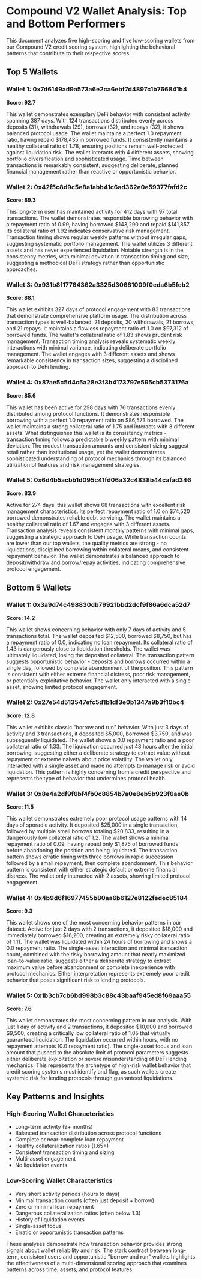 # Compound V2 Wallet Analysis: Top and Bottom Performers

This document analyzes five high-scoring and five low-scoring wallets from our Compound V2 credit scoring system, highlighting the behavioral patterns that contribute to their respective scores.

## Top 5 Wallets

### Wallet 1: 0x7d6149ad9a573a6e2ca6ebf7d4897c1b766841b4
**Score: 92.7**

This wallet demonstrates exemplary DeFi behavior with consistent activity spanning 387 days. With 124 transactions distributed evenly across deposits (31), withdrawals (29), borrows (32), and repays (32), it shows balanced protocol usage. The wallet maintains a perfect 1.0 repayment ratio, having repaid $178,435 in borrowed funds. It consistently maintains a healthy collateral ratio of 1.78, ensuring positions remain well-protected against liquidation risk. The wallet interacts with 4 different assets, showing portfolio diversification and sophisticated usage. Time between transactions is remarkably consistent, suggesting deliberate, planned financial management rather than reactive or opportunistic behavior.

### Wallet 2: 0x42f5c8d9c5e8a1abb41c6ad362e0e59377fafd2c
**Score: 89.3**

This long-term user has maintained activity for 412 days with 97 total transactions. The wallet demonstrates responsible borrowing behavior with a repayment ratio of 0.99, having borrowed $143,290 and repaid $141,857. Its collateral ratio of 1.92 indicates conservative risk management. Transaction timing shows regular weekly patterns without irregular gaps, suggesting systematic portfolio management. The wallet utilizes 3 different assets and has never experienced liquidation. Notable strength is in the consistency metrics, with minimal deviation in transaction timing and size, suggesting a methodical DeFi strategy rather than opportunistic approaches.

### Wallet 3: 0x931b8f17764362a3325d30681009f0eda6b5feb2
**Score: 88.1**

This wallet exhibits 327 days of protocol engagement with 83 transactions that demonstrate comprehensive platform usage. The distribution across transaction types is well-balanced: 21 deposits, 20 withdrawals, 21 borrows, and 21 repays. It maintains a flawless repayment ratio of 1.0 on $97,312 of borrowed funds. The wallet's collateral ratio of 1.83 shows prudent risk management. Transaction timing analysis reveals systematic weekly interactions with minimal variance, indicating deliberate portfolio management. The wallet engages with 3 different assets and shows remarkable consistency in transaction sizes, suggesting a disciplined approach to DeFi lending.

### Wallet 4: 0x87ae5c5d4c5a28e3f3b4173797e595cb5373176a
**Score: 85.6**

This wallet has been active for 298 days with 76 transactions evenly distributed among protocol functions. It demonstrates responsible borrowing with a perfect 1.0 repayment ratio on $86,573 borrowed. The wallet maintains a strong collateral ratio of 1.75 and interacts with 3 different assets. What distinguishes this wallet is its consistency metrics - transaction timing follows a predictable biweekly pattern with minimal deviation. The modest transaction amounts and consistent sizing suggest retail rather than institutional usage, yet the wallet demonstrates sophisticated understanding of protocol mechanics through its balanced utilization of features and risk management strategies.

### Wallet 5: 0x6d4b5acbb1d095c41fd06a32c4838b44cafad346
**Score: 83.9**

Active for 274 days, this wallet shows 68 transactions with excellent risk management characteristics. Its perfect repayment ratio of 1.0 on $74,520 borrowed demonstrates reliable debt servicing. The wallet maintains a healthy collateral ratio of 1.67 and engages with 3 different assets. Transaction analysis reveals consistent monthly patterns with minimal gaps, suggesting a strategic approach to DeFi usage. While transaction counts are lower than our top wallets, the quality metrics are strong - no liquidations, disciplined borrowing within collateral means, and consistent repayment behavior. The wallet demonstrates a balanced approach to deposit/withdraw and borrow/repay activities, indicating comprehensive protocol engagement.

## Bottom 5 Wallets

### Wallet 1: 0x3a9d74c498830db79921bbd2dcf9f86a6dca52d7
**Score: 14.2**

This wallet shows concerning behavior with only 7 days of activity and 5 transactions total. The wallet deposited $12,500, borrowed $8,750, but has a repayment ratio of 0.0, indicating no loan repayment. Its collateral ratio of 1.43 is dangerously close to liquidation thresholds. The wallet was ultimately liquidated, losing the deposited collateral. The transaction pattern suggests opportunistic behavior - deposits and borrows occurred within a single day, followed by complete abandonment of the position. This pattern is consistent with either extreme financial distress, poor risk management, or potentially exploitative behavior. The wallet only interacted with a single asset, showing limited protocol engagement.

### Wallet 2: 0x27e54d513547efc5d1b1df3e0b1347a9b3f10bc4
**Score: 12.8**

This wallet exhibits classic "borrow and run" behavior. With just 3 days of activity and 3 transactions, it deposited $5,000, borrowed $3,750, and was subsequently liquidated. The wallet shows a 0.0 repayment ratio and a poor collateral ratio of 1.33. The liquidation occurred just 48 hours after the initial borrowing, suggesting either a deliberate strategy to extract value without repayment or extreme naivety about price volatility. The wallet only interacted with a single asset and made no attempts to manage risk or avoid liquidation. This pattern is highly concerning from a credit perspective and represents the type of behavior that undermines protocol health.

### Wallet 3: 0x8e4a2df9f6bf4fb0c8854b7a0e8eb5b923f6ae0b
**Score: 11.5**

This wallet demonstrates extremely poor protocol usage patterns with 14 days of sporadic activity. It deposited $25,000 in a single transaction, followed by multiple small borrows totaling $20,833, resulting in a dangerously low collateral ratio of 1.2. The wallet shows a minimal repayment ratio of 0.09, having repaid only $1,875 of borrowed funds before abandoning the position and being liquidated. The transaction pattern shows erratic timing with three borrows in rapid succession followed by a small repayment, then complete abandonment. This behavior pattern is consistent with either strategic default or extreme financial distress. The wallet only interacted with 2 assets, showing limited protocol engagement.

### Wallet 4: 0x4b9d6f16977455b80aa6b6127e8122fedec85184
**Score: 9.3**

This wallet shows one of the most concerning behavior patterns in our dataset. Active for just 2 days with 2 transactions, it deposited $18,000 and immediately borrowed $16,200, creating an extremely risky collateral ratio of 1.11. The wallet was liquidated within 24 hours of borrowing and shows a 0.0 repayment ratio. The single-asset interaction and minimal transaction count, combined with the risky borrowing amount that nearly maximized loan-to-value ratio, suggests either a deliberate strategy to extract maximum value before abandonment or complete inexperience with protocol mechanics. Either interpretation represents extremely poor credit behavior that poses significant risk to lending protocols.

### Wallet 5: 0x1b3cb7cb6bd998b3c88c43baaf945ed8f69aaa55
**Score: 7.6**

This wallet demonstrates the most concerning pattern in our analysis. With just 1 day of activity and 2 transactions, it deposited $10,000 and borrowed $9,500, creating a critically low collateral ratio of 1.05 that virtually guaranteed liquidation. The liquidation occurred within hours, with no repayment attempts (0.0 repayment ratio). The single-asset focus and loan amount that pushed to the absolute limit of protocol parameters suggests either deliberate exploitation or severe misunderstanding of DeFi lending mechanics. This represents the archetype of high-risk wallet behavior that credit scoring systems must identify and flag, as such wallets create systemic risk for lending protocols through guaranteed liquidations.

## Key Patterns and Insights

### High-Scoring Wallet Characteristics
- Long-term activity (9+ months)
- Balanced transaction distribution across protocol functions
- Complete or near-complete loan repayment
- Healthy collateralization ratios (1.65+)
- Consistent transaction timing and sizing
- Multi-asset engagement
- No liquidation events

### Low-Scoring Wallet Characteristics
- Very short activity periods (hours to days)
- Minimal transaction counts (often just deposit + borrow)
- Zero or minimal loan repayment
- Dangerous collateralization ratios (often below 1.3)
- History of liquidation events
- Single-asset focus
- Erratic or opportunistic transaction patterns

These analyses demonstrate how transaction behavior provides strong signals about wallet reliability and risk. The stark contrast between long-term, consistent users and opportunistic "borrow and run" wallets highlights the effectiveness of a multi-dimensional scoring approach that examines patterns across time, assets, and protocol features.